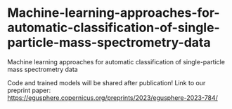 # Machine-learning-approaches-for-automatic-classification-of-single-particle-mass-spectrometry-data
Machine learning approaches for automatic classification of single-particle mass spectrometry data

Code and trained models will be shared after publication!
Link to our preprint paper: https://egusphere.copernicus.org/preprints/2023/egusphere-2023-784/
